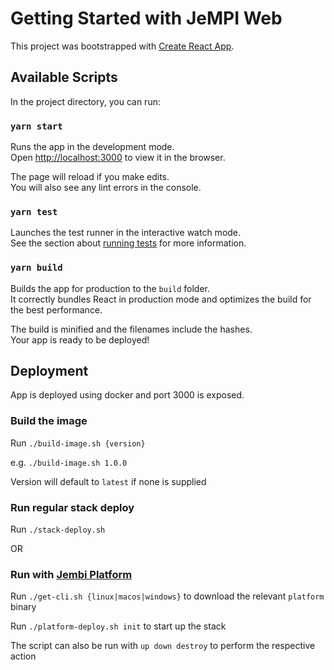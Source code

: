 # Getting Started with JeMPI Web

This project was bootstrapped with [Create React App](https://github.com/facebook/create-react-app).

## Available Scripts

In the project directory, you can run:

### `yarn start`

Runs the app in the development mode.\
Open [http://localhost:3000](http://localhost:3000) to view it in the browser.

The page will reload if you make edits.\
You will also see any lint errors in the console.

### `yarn test`

Launches the test runner in the interactive watch mode.\
See the section about [running tests](https://facebook.github.io/create-react-app/docs/running-tests) for more information.

### `yarn build`

Builds the app for production to the `build` folder.\
It correctly bundles React in production mode and optimizes the build for the best performance.

The build is minified and the filenames include the hashes.\
Your app is ready to be deployed!

## Deployment

App is deployed using docker and port 3000 is exposed.

### Build the image

Run `./build-image.sh {version}`

e.g. `./build-image.sh 1.0.0`

Version will default to `latest` if none is supplied

### Run regular stack deploy

Run `./stack-deploy.sh`

OR

### Run with [Jembi Platform](https://github.com/jembi/platform)

Run `./get-cli.sh {linux|macos|windows}` to download the relevant `platform` binary

Run `./platform-deploy.sh init` to start up the stack

The script can also be run with `up down destroy` to perform the respective action
